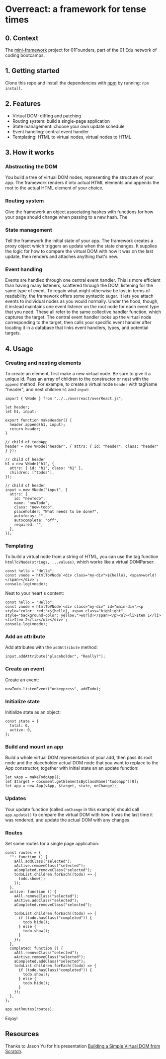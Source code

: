 # Overreact: a framework for tense times

## 0. Context

The [mini-framework](https://learn.01founders.co/git/root/public/src/branch/master/subjects/mini-framework) project for 01Founders, part of the 01 Edu network of coding bootcamps.

## 1. Getting started

Clone this repo and install the dependencies with [npm](https://npmjs.com) by running: `npm install`.

## 2. Features

- Virtual DOM: diffing and patching
- Routing system: build a single-page application
- State management: choose your own update schedule
- Event handling: central event handler
- Templating: HTML to virtual nodes, virtual nodes to HTML

## 3. How it works

### Abstracting the DOM

You build a tree of virtual DOM nodes, representing the structure of your app. The framework renders it into actual HTML elements and appends the root to the actual HTML element of your choice.

### Routing system

Give the framework an object associating hashes with functions for how your page should change when passing to a new hash. The

### State management

Tell the framework the initial state of your app. The framework creates a proxy object which triggers an update when the state changes. It supplies the logic for how to compare the virtual DOM with how it was on the last update, then renders and attaches anything that's new.

### Event handling

Events are handled through one central event handler. This is more efficient than having many listeners, scattered through the DOM, listening for the same type of event. To regain what might otherwise be lost in terms of readability, the framework offers some syntactic sugar. It lets you attach events to individual nodes as you would normally. Under the hood, though, it instead maintains one event listener on the root node for each event type that you need. These all refer to the same collective handler function, which captures the target. The central event handler looks up the virtual node corresponding to the target, then calls your specific event handler after locating it in a database that links event handlers, types, and potential targets.

## 4. Usage

### Creating and nesting elements

To create an element, first make a new virtual node. Be sure to give it a unique id. Pass an array of children to the constructor or nest with the `append` method. For example, to create a virtual node `header` with tagName "header", and nest children `h1` and `input`:

```
import { VNode } from "../../overreact/overReact.js";

let header;
let h1, input;

export function makeHeader() {
  header.append(h1, input);
  return header;
}

// child of todoApp
header = new VNode("header", { attrs: { id: "header", class: "header" } });

// child of header
h1 = new VNode("h1", {
  attrs: { id: "h1", class: "h1" },
  children: ["todos"],
});

// child of header
input = new VNode("input", {
  attrs: {
    id: "newTodo",
    name: "newTodo",
    class: "new-todo",
    placeholder: "What needs to be done?",
    autofocus: "",
    autocomplete: "off",
    required: "",
  },
});
```

### Templating

To build a virtual node from a string of HTML, you can use the tag function `htmlToVNode(strings, ...values)`, which works like a virtual DOMParser:

```
const hello = "Hello";
const vnode = htmlToVNode`<div class="my-div">${hello}, <span>world!</span></div>`;
console.log(vnode);
```

Nest to your heart's content:

```
const hello = "Hello";
const vnode = htmlToVNode`<div class="my-div" id="main-div"><p style="color: red;">${hello}, <span class="highlight" style="background-color: yellow;">world!</span></p><ul><li>Item 1</li><li>Item 2</li></ul></div>`;
console.log(vnode);
```

### Add an attribute

Add attributes with the `addAttribute` method:

```
input.addAttribute("placeholder", "Really?");

```

### Create an event

Create an event:

```
newTodo.listenEvent("onkeypress", addTodo);

```

### Initialize state

Initialize state as an object:

```
const state = {
  total: 0,
  active: 0,
};
```

### Build and mount an app

Build a whole virtual DOM representation of your add, then pass its root node and the placeholder actual DOM node that you want to replace to the App constructor, together with initial state an an update function:

```
let vApp = makeTodoApp();
let $target = document.getElementsByClassName("todoapp")[0];
let app = new App(vApp, $target, state, onChange);
```

### Updates

Your update function (called `onChange` in this example) should call `app.update()` to compare the virtual DOM with how it was the last time it was rendered, and update the actual DOM with any changes.

### Routes

Set some routes for a single page application:

```
const routes = {
  "": function () {
    aAll.addClass("selected");
    aActive.removeClass("selected");
    aCompleted.removeClass("selected");
    todoList.children.forEach((todo) => {
      todo.show();
    });
  },
  active: function () {
    aAll.removeClass("selected");
    aActive.addClass("selected");
    aCompleted.removeClass("selected");

    todoList.children.forEach((todo) => {
      if (todo.hasClass("completed")) {
        todo.hide();
      } else {
        todo.show();
      }
    });
  },
  completed: function () {
    aAll.removeClass("selected");
    aActive.removeClass("selected");
    aCompleted.addClass("selected");
    todoList.children.forEach((todo) => {
      if (todo.hasClass("completed")) {
        todo.show();
      } else {
        todo.hide();
      }
    });
  },
};

app.setRoutes(routes);
```

Enjoy!

## Resources

Thanks to Jason Yu for his presentation [Building a Simple Virtual DOM from Scratch](https://www.youtube.com/watch?v=85gJMUEcnkc).
